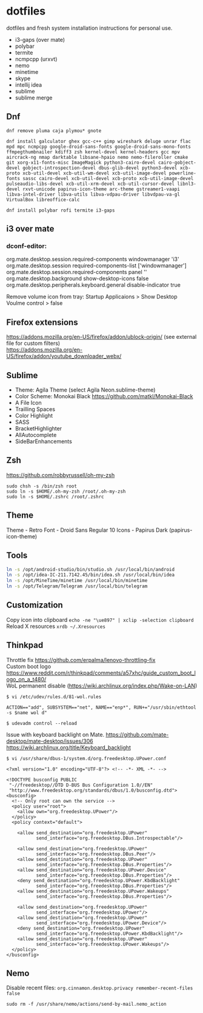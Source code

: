 # dotfiles

dotfiles and fresh system installation instructions for personal use.

- i3-gaps (over mate)
- polybar
- termite
- ncmpcpp (urxvt)
- nemo
- minetime
- skype
- intellij idea
- sublime
- sublime merge

## Dnf
```
dnf remove pluma caja plymou* gnote
```
```
dnf install galculator ghex gcc-c++ gimp wireshark deluge unrar flac mpd mpc ncmpcpp google-droid-sans-fonts google-droid-sans-mono-fonts ffmpegthumbnailer kdiff3 zsh kernel-devel kernel-headers gcc mpv aircrack-ng nmap darktable libsane-hpaio nemo nemo-fileroller cmake git xorg-x11-fonts-misc ImageMagick python3-cairo-devel cairo-gobject-devel gobject-introspection-devel dbus-glib-devel python3-devel xcb-proto xcb-util-devel xcb-util-wm-devel xcb-util-image-devel powerline-fonts sassc cairo-devel xcb-util-devel xcb-proto xcb-util-image-devel pulseaudio-libs-devel xcb-util-xrm-devel xcb-util-cursor-devel libnl3-devel rxvt-unicode papirus-icon-theme arc-theme gstreamer1-vaapi libva-intel-driver libva-utils libva-vdpau-driver libvdpau-va-gl VirtualBox libreoffice-calc
```
```
dnf install polybar rofi termite i3-gaps 
```

## i3 over mate
### dconf-editor:
org.mate.desktop.session.required-components windowmanager 'i3'  
org.mate.desktop.session required-components-list ['windowmanager']  
org.mate.desktop.session.required-components panel ''  
org.mate.desktop.background show-desktop-icons false  
org.mate.desktop.peripherals.keyboard.general disable-indicator true  

Remove volume icon from tray: Startup Applicaions > Show Desktop Voulme control > false

## Firefox extensions
https://addons.mozilla.org/en-US/firefox/addon/ublock-origin/           (see external file for custom filters)  
https://addons.mozilla.org/en-US/firefox/addon/youtube_downloader_webx/

## Sublime
- Theme: Agila Theme (select Agila Neon.sublime-theme)
- Color Scheme: Monokai Black https://github.com/matkl/Monokai-Black
- A File Icon
- Trailling Spaces
- Color Highlight
- SASS
- BracketHighlighter
- AllAutocomplete
- SideBarEnhancements

## Zsh
https://github.com/robbyrussell/oh-my-zsh
```
sudo chsh -s /bin/zsh root
sudo ln -s $HOME/.oh-my-zsh /root/.oh-my-zsh
sudo ln -s $HOME/.zshrc /root/.zshrc
```

## Theme
Theme - Retro
Font  - Droid Sans Regular 10
Icons - Papirus Dark (papirus-icon-theme)  


## Tools
```bash
ln -s /opt/android-studio/bin/studio.sh /usr/local/bin/android
ln -s /opt/idea-IC-211.7142.45/bin/idea.sh /usr/local/bin/idea
ln -s /opt/MineTime/minetime /usr/local/bin/minetime
ln -s /opt/Telegram/Telegram /usr/local/bin/telegram
```

## Customization
Copy icon into clipboard `echo -ne "\ue897" | xclip -selection clipboard`  
Reload X resources `xrdb ~/.Xresources`

## Thinkpad
Throttle fix https://github.com/erpalma/lenovo-throttling-fix  
Custom boot logo https://www.reddit.com/r/thinkpad/comments/a57xhc/guide_custom_boot_logo_on_a_t480/  
WoL permanent disable (https://wiki.archlinux.org/index.php/Wake-on-LAN)  
```
$ vi /etc/udev/rules.d/81-wol.rules

ACTION=="add", SUBSYSTEM=="net", NAME=="enp*", RUN+="/usr/sbin/ethtool -s $name wol d"

$ udevadm control --reload
```

Issue with keyboard backlight on Mate.
https://github.com/mate-desktop/mate-desktop/issues/306
https://wiki.archlinux.org/title/Keyboard_backlight

```
$ vi /usr/share/dbus-1/system.d/org.freedesktop.UPower.conf

<?xml version="1.0" encoding="UTF-8"?> <!-- -*- XML -*- -->

<!DOCTYPE busconfig PUBLIC
 "-//freedesktop//DTD D-BUS Bus Configuration 1.0//EN"
 "http://www.freedesktop.org/standards/dbus/1.0/busconfig.dtd">
<busconfig>
  <!-- Only root can own the service -->
  <policy user="root">
    <allow own="org.freedesktop.UPower"/>
  </policy>
  <policy context="default">

    <allow send_destination="org.freedesktop.UPower"
           send_interface="org.freedesktop.DBus.Introspectable"/>

    <allow send_destination="org.freedesktop.UPower"
           send_interface="org.freedesktop.DBus.Peer"/>
    <allow send_destination="org.freedesktop.UPower"
           send_interface="org.freedesktop.DBus.Properties"/>
    <allow send_destination="org.freedesktop.UPower.Device"
           send_interface="org.freedesktop.DBus.Properties"/>
    <deny send_destination="org.freedesktop.UPower.KbdBacklight"
           send_interface="org.freedesktop.DBus.Properties"/>
    <allow send_destination="org.freedesktop.UPower.Wakeups"
           send_interface="org.freedesktop.DBus.Properties"/>

    <allow send_destination="org.freedesktop.UPower"
           send_interface="org.freedesktop.UPower"/>
    <allow send_destination="org.freedesktop.UPower"
           send_interface="org.freedesktop.UPower.Device"/>
    <deny send_destination="org.freedesktop.UPower"
           send_interface="org.freedesktop.UPower.KbdBacklight"/>
    <allow send_destination="org.freedesktop.UPower"
           send_interface="org.freedesktop.UPower.Wakeups"/>
  </policy>
</busconfig>

```


## Nemo
Disable recent files: `org.cinnamon.desktop.privacy remember-recent-files false`
```
sudo rm -f /usr/share/nemo/actions/send-by-mail.nemo_action

```
